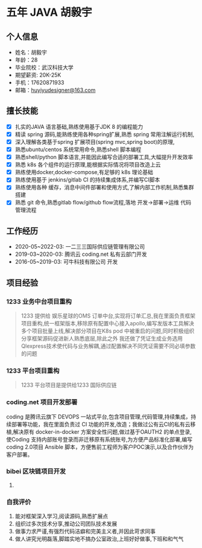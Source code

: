 # 五年 JAVA 胡毅宇

## 个人信息

* 姓名：胡毅宇
* 年龄：28
* 毕业院校：武汉科技大学
* 期望薪资: 20K-25K
* 手机：17620871933
* 邮箱：huyiyudesigner@163.com

## 擅长技能

- [X] 扎实的JAVA 语言基础,熟练使用基于JDK 8 的编程能力
- [X] 精读 spring 源码,能熟练使用各种spring扩展,熟悉 spring 常用注解运行机制,
- [X] 深入理解各类基于spring 扩展项目(spring mvc,spring boot)的原理,
- [X] 熟悉ubuntu/centos 系统常用命令,熟悉shell 脚本编程
- [X] 熟悉shell/python 脚本语言,并能因此编写合适的部署工具,大幅提升开发效率
- [X] 熟悉 k8s 各个组件的运行原理,能根据实际情况将项目改造上云
- [X] 熟练使用docker,docker-compose,有足够的 k8s 理论基础
- [X] 熟练使用基于 jenkins/gitlab CI 的持续集成体系,并编写CI脚本
- [X] 熟练使用各种 缓存，消息中间件部署和使用方式,了解内部工作机制,熟悉集群搭建
- [X] 熟悉 git 命令,熟悉gitlab flow/github flow流程,落地 开发->部署->运维 代码管理流程

## 工作经历

* 2020-05~2022-03: 一二三三国际供应链管理有限公司
* 2019-03~2020-03: 腾讯云 coding.net 私有云部门开发
* 2016-05~2019-03: 可牛科技有限公司 开发

## 项目经验

### 1233 业务中台项目重构
> 1233 提供给 娱乐星球的OMS 订单中台,实现将订单汇总,我在里面负责框架项目重构,统一框架版本,移除原有配置中心接入apollo,编写发版本工具解决多个项目批量上线,解决部分项目在K8s pod 中被重启的问题,同时积极组织分享框架源码促进新人熟悉底层,除此之外 我还做了凭证生成业务选用Qlexpress技术使代码与业务解耦,通过配置解决不同凭证需要不同必填参数的问题

### 1233 平台项目重构
> 1233 平台项目是提供给1233 国际供应链

### coding.net 项目开发部署

coding 是腾讯云旗下 DEVOPS 一站式平台,包含项目管理,代码管理,持续集成，持续部署等功能，我在里面负责过 CI 功能的开发,改造；我做过公有云CI的私有云移植,解决原有 docker-in-docker 方案安全性问题,做过基于OAUTH2 的单点登录,使Coding 支持内部账号登录而非迁移原有系统账号,为方便产品标准化部署,编写coding 2.0项目 Ansible 脚本，方便售前工程师为客户POC演示,以及合作伙伴为客户部署。

### bibei 区块链项目开发
1. 

### 自我评价

1. 能对框架深入学习,阅读源码,熟悉扩展点
2. 组织过多次技术分享,推动公司团队技术发展
3. 做事力求严谨,有强烈代码洁癖和完美主义者,并因此苛求同事
4. 做人讲究光明磊落,脚踏实地不搞办公室政治,上班好好做事,下班和和气气
